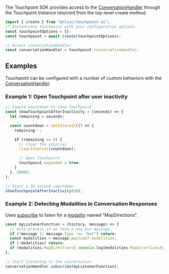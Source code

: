 The Touchpoint SDK provides access to the [ConversationHandler](/headless-api-reference#interface-conversationhandler) through the Touchpoint Instance returned from the top-level create method.

```js
import { create } from "@nlxai/touchpoint-ui";
// Instantiate touchpoint with your configuration options
const touchpointOptions = {};
const touchpoint = await create(touchpointOptions);

// Access conversationHandler
const conversationHandler = touchpoint.conversationHandler;
```

## Examples

Touchpoint can be configured with a number of custom behaviors with the [ConversationHandler](/headless-api-reference#interface-conversationhandler).

### Example 1: Open Touchpoint after user inactivity

```js
// Simple countdown to show Touchpoint
const showTouchpointAfterInactivity = (seconds) => {
  let remaining = seconds;

  const countdown = setInterval(() => {
    remaining--;

    if (remaining <= 0) {
      // Clear the interval
      clearInterval(countdown);

      // Open Touchpoint
      touchpoint.expanded = true;
    }
  }, 1000);
};

// Start a 30 second countdown
showTouchpointAfterInactivity(30);
```

### Example 2: Detecting Modalities in Conversation Responses

Uses [subscribe](/headless-api-reference#subscribe) to listen for a [modality](https://docs.studio.nlx.ai/1-build/resources/modalities) named "MapDirections".

```js
const myListenerFunction = (history, message) => {
  // Only process if we have a new bot message
  if (!message || message.type !== "bot") return;
  const modalities = message.payload?.modalities;
  if (!modalities) return;
  if (modalities.MapDirections) console.log(modalities.MapDirections);
};

// Start listening to the conversation
conversationHandler.subscribe(myListenerFunction);
```
